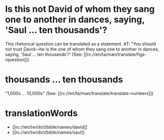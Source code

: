 # Is this not David of whom they sang one to another in dances, saying, 'Saul ... ten thousands'?

This rhetorical question can be translated as a statement. AT: "You should not trust David—he is the one of whom they sang one to another in dances, saying, 'Saul ... ten thousands'!" (See: [[rc://en/ta/man/translate/figs-rquestion]])

# thousands ... ten thousands

"1,000s ... 10,000s" (See: [[rc://en/ta/man/translate/translate-numbers]])

# translationWords

* [[rc://en/tw/dict/bible/names/david]]
* [[rc://en/tw/dict/bible/names/saul]]